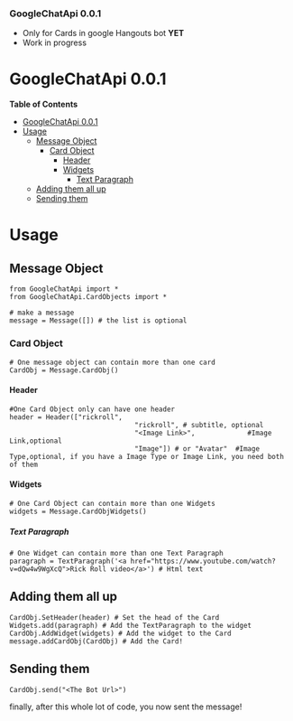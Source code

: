 ### GoogleChatApi 0.0.1

- Only for Cards in google Hangouts bot **YET**
- Work in progress

# GoogleChatApi 0.0.1

**Table of Contents**
- [GoogleChatApi 0.0.1](#googlechatapi-001-1)
- [Usage](#usage)
  * [Message Object](#message-object)
    + [Card Object](#card-object)
      - [Header](#header)
      - [Widgets](#widgets)
        * [Text Paragraph](#text-paragraph)
  * [Adding them all up](#adding-them-all-up)
  * [Sending them](#sending-them)


# Usage
## Message Object
    from GoogleChatApi import *
    from GoogleChatApi.CardObjects import *
    
	# make a message
    message = Message([]) # the list is optional
### Card Object
	# One message object can contain more than one card
	CardObj = Message.CardObj()
#### Header
	#One Card Object only can have one header
	header = Header(["rickroll",
	                               "rickroll", # subtitle, optional
                                   "<Image Link>",             #Image Link,optional
                                   "Image"]) # or "Avatar"  #Image Type,optional, if you have a Image Type or Image Link, you need both of them
#### Widgets 
	# One Card Object can contain more than one Widgets
	widgets = Message.CardObjWidgets()
##### Text Paragraph
	# One Widget can contain more than one Text Paragraph
	paragraph = TextParagraph('<a href="https://www.youtube.com/watch?v=dQw4w9WgXcQ">Rick Roll video</a>') # Html text
## Adding them all up
	CardObj.SetHeader(header) # Set the head of the Card
	Widgets.add(paragraph) # Add the TextParagraph to the widget
	CardObj.AddWidget(widgets) # Add the widget to the Card
	message.addCardObj(CardObj) # Add the Card!
## Sending them
	CardObj.send("<The Bot Url>") 
finally, after this whole lot of code, you now sent the message!
